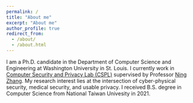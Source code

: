 ```yaml
---
permalink: /
title: "About me"
excerpt: "About me"
author_profile: true
redirect_from: 
  - /about/
  - /about.html
---
```

I am a Ph.D. candidate in the Department of Computer Science and Engineering at Washington University in St. Louis. I currently work in [Computer Security and Privacy Lab (CSPL)](https://cybersecurity.seas.wustl.edu/) supervised by Professor [Ning Zhang](https://cybersecurity.seas.wustl.edu/ning/index.html). My research interest lies at the intersection of cyber-physical security, medical security, and usable privacy. I received B.S. degree in Computer Science from National Taiwan Univesity in 2021.